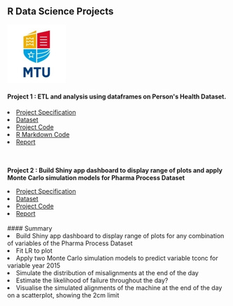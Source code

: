 ## R Data Science Projects
![MTU Logo](/1/data/MTU_Logo.jpg)


#### Project 1 : ETL and analysis using dataframes on Person's Health Dataset.

<li><a href="https://github.com/bjmcnamee/R_ETL_MTU_Assignments/blob/main/1/STAT8010%20Assignement%201%202020%20(HDip).pdf">Project Specification</a></li>
<li><a href="https://github.com/bjmcnamee/R_ETL_MTU_Assignments/blob/main/1/data/assignment1.xlsx">Dataset</a></li>
<li><a href="https://github.com/bjmcnamee/R_ETL_MTU_Assignments/blob/main/1/Bernard_McNamee_R00207204.R">Project Code</a></li>
<li><a href="https://github.com/bjmcnamee/R_ETL_MTU_Assignments/blob/main/1/Bernard_McNamee_R00207204%20.rmd">R Markdown Code</a></li>
<li><a href="https://github.com/bjmcnamee/MTU_R_Projects/blob/main/1/R00207204%20ass1_report.html">Report</a></li>
<br><br>
<p><b>Project 2 : Build Shiny app dashboard to display range of plots and apply Monte Carlo simulation models for Pharma Process Dataset</b></p>
<li><a href="https://github.com/bjmcnamee/R_ETL_MTU_Assignments/blob/main/2/STAT8010%20Assignment%202_2020%20(HDip).pdf">Project Specification</a></li>
<li><a href="https://github.com/bjmcnamee/R_ETL_MTU_Assignments/blob/main/2/data/process_sim.csv">Dataset</a></li>
<li><a href="https://github.com/bjmcnamee/R_ETL_MTU_Assignments/blob/main/2/Bernard_McNamee_R00207204_Shiny.R">Project Code</a></li>
<li><a href="https://github.com/bjmcnamee/R_ETL_MTU_Assignments/blob/main/2/Bernard_McNamee_R00207204_Report%20.rmd">Report</a></li>
<br>
#### Summary
<li>Build Shiny app dashboard to display range of plots for any combination of variables of the Pharma Process Dataset</li>
<li>Fit LR to plot</li>
<li>Apply two Monte Carlo simulation models to predict variable tconc for variable year 2015</li>
<li>Simulate the distribution of misalignments at the end of the day</li>
<li>Estimate the likelihood of failure throughout the day? </li>
<li>Visualise the simulated alignments of the machine at the end of the day on a scatterplot, showing the 2cm limit</li>
